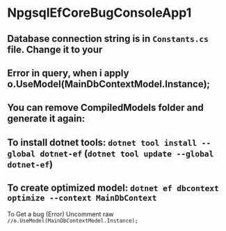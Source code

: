 # NpgsqlEfCoreBugConsoleApp1


## Database connection string is in `Constants.cs` file. Change it to your

## Error in query, when i apply o.UseModel(MainDbContextModel.Instance);

## You can remove CompiledModels folder and generate it again:

## To install dotnet tools: `dotnet tool install --global dotnet-ef` (`dotnet tool update --global dotnet-ef`)
## To create optimized model: `dotnet ef dbcontext optimize --context MainDbContext`


To Get a bug (Error) Uncomment raw `//o.UseModel(MainDbContextModel.Instance);` 
